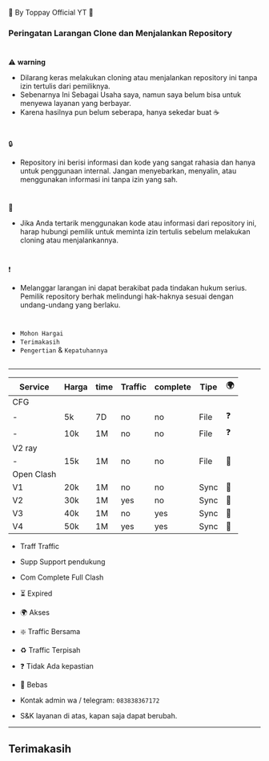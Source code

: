 🍚 By Toppay Official YT 🚀
### Peringatan Larangan Clone dan Menjalankan Repository
#
⚠️ **warning**
- Dilarang keras melakukan cloning atau menjalankan repository ini tanpa izin tertulis dari pemiliknya.
- Sebenarnya Ini Sebagai Usaha saya, namun saya belum bisa untuk menyewa layanan yang berbayar.
- Karena hasilnya pun belum seberapa, hanya sekedar buat ☕
#
🔒
- Repository ini berisi informasi dan kode yang sangat rahasia dan hanya untuk penggunaan internal. Jangan menyebarkan, menyalin, atau menggunakan informasi ini tanpa izin yang sah.
#
📩
- Jika Anda tertarik menggunakan kode atau informasi dari repository ini, harap hubungi pemilik untuk meminta izin tertulis sebelum melakukan cloning atau menjalankannya.
#
❗
- Melanggar larangan ini dapat berakibat pada tindakan hukum serius. Pemilik repository berhak melindungi hak-haknya sesuai dengan undang-undang yang berlaku.
#
- `Mohon Hargai`
- `Terimakasih`
- `Pengertian` & `Kepatuhannya`

##

---

| Service| Harga   | time | Traffic | complete | Tipe | 🌍 |
| ------ | ------- | ---- | ----- | -------- | ---- | -- |
| CFG|
| -      | 5k      | 7D   | no    | no       | File | ❓ |
| -      | 10k     | 1M   | no    | no       | File | ❓ |
| V2 ray |
| -      | 15k     | 1M   | no    | no       | File | 🥰 |
| Open Clash |
| V1     | 20k     | 1M   | no    | no       | Sync | 🥰 |
| V2     | 30k     | 1M   | yes   | no       | Sync | 🥰 |
| V3     | 40k     | 1M   | no    | yes      | Sync | 🥰 |
| V4     | 50k     | 1M   | yes   | yes      | Sync | 🥰 |

- Traff Traffic
- Supp Support pendukung
- Com Complete Full Clash
- ⏳ Expired
- 🌍 Akses
- ❇️ Traffic Bersama
- ♻️ Traffic Terpisah
- ❓ Tidak Ada kepastian
- 🥰 Bebas

- Kontak admin wa / telegram: `083838367172`
- S&K
 layanan di atas, kapan saja dapat berubah.

---

##
## Terimakasih
